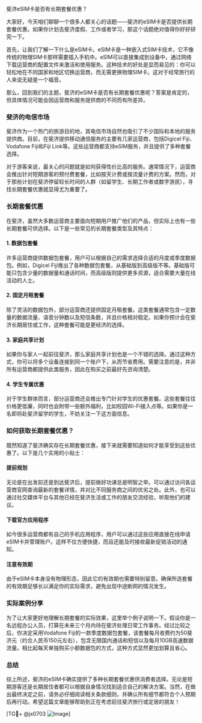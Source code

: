 斐济eSIM卡是否有长期套餐优惠？

大家好，今天咱们聊聊一个很多人都关心的话题——斐济的eSIM卡是否提供长期套餐优惠。如果你计划去斐济度假、工作或者学习，那这个话题绝对值得你好好研究一下。

首先，让我们了解一下什么是eSIM卡。eSIM卡是一种嵌入式SIM卡技术，它不像传统的物理SIM卡那样需要插入手机中。eSIM可以直接集成到设备中，通过网络下载运营商的配置文件来激活和使用服务。这种技术的好处是显而易见的：你可以轻松地在不同国家和地区切换运营商，而无需更换物理SIM卡。这对于经常旅行的人来说无疑是一个福音。

那么，回到我们的主题，斐济的eSIM卡是否有长期套餐优惠呢？答案是肯定的，但具体情况可能会因运营商和服务提供商的不同而有所差异。

### 斐济的电信市场

斐济作为一个热门的旅游目的地，其电信市场自然也吸引了不少国际和本地的服务提供商。目前，在斐济提供移动通信服务的主要有几家运营商，包括Digicel Fiji、Vodafone Fiji和Fiji Link等。这些运营商都支持eSIM服务，并且提供了多种套餐选择。

对于游客来说，最关心的问题就是如何获得性价比高的服务。通常情况下，运营商会推出针对短期游客的预付费套餐，比如按天计费或按流量计费的方案。然而，对于那些计划在斐济停留较长时间的人群（如留学生、长期工作者或数字游民），寻找长期套餐优惠就显得尤为重要了。

### 长期套餐优惠

在斐济，虽然大多数运营商主要面向短期用户推广他们的产品，但实际上也有一些长期套餐可供选择。以下是一些常见的长期套餐类型及其特点：

#### 1. 数据包套餐
许多运营商提供数据包套餐，用户可以根据自己的需求选择合适的月度或季度数据包。例如，Digicel Fiji推出了各种数据包套餐，从基础版到高级版不等。基础版可能只包含少量的数据量和通话时间，而高级版则提供更多资源，适合需要大量在线活动的人士。

#### 2. 固定月租套餐
除了灵活的数据包外，部分运营商还提供固定月租套餐。这类套餐通常包含一定数量的数据流量、语音分钟数以及短信条数，并且价格相对稳定。如果你预计会在斐济长期居住或工作，这种套餐可能是更经济的选择。

#### 3. 家庭共享计划
如果你与家人一起前往斐济，那么家庭共享计划也是一个不错的选择。通过这种方式，你可以将多个设备连接到同一个账户下，从而节省费用。需要注意的是，并非所有运营商都提供此类服务，因此在购买之前最好先咨询清楚。

#### 4. 学生专属优惠
对于学生群体而言，部分运营商还会推出专门针对学生的优惠套餐。这些套餐往往价格更低廉，同时也会附带一些额外福利，比如校园Wi-Fi接入点等。如果你是一名即将赴斐济留学的学生，不妨关注一下这方面信息。

### 如何获取长期套餐优惠？

既然知道了斐济确实存在长期套餐优惠，接下来就需要知道如何才能享受到这些优惠了。以下是几个实用的小贴士：

#### 提前规划
无论是在出发前还是到达斐济后，提前做好功课总是明智之举。可以通过访问各运营商官网查询最新的套餐详情，并对比不同服务商之间的优劣之处。此外，也可以通过社交媒体平台与其他已经在斐济生活或工作的朋友交流经验，听取他们的建议。

#### 下载官方应用程序
如今很多运营商都有自己的手机应用程序，用户可以通过这些应用直接在线申请eSIM卡并管理账户。这样不仅方便快捷，而且还能及时接收最新促销活动的通知。

#### 注意有效期
由于eSIM卡本身没有物理形态，因此它的有效期也需要特别留意。确保所选套餐的有效期足够长以满足你的实际需求，避免出现中途断网的情况发生。

### 实际案例分享

为了让大家更好地理解长期套餐的实际效果，这里举个例子说明一下。假设你是一名远程办公人员，打算在未来三个月内待在斐济处理日常工作事务。经过比较之后，你决定采用Vodafone Fiji的一款季度数据包套餐，该套餐每月收费约为50斐济元（约合人民币150元左右），包含无限国内通话和短信以及每月10GB高速数据流量。相比起每天单独购买小额数据包的方式，这种方式显然更加划算且省心。

### 总结

综上所述，斐济的eSIM卡确实提供了多种长期套餐优惠供消费者选择。无论是短期游客还是长期居住者都可以根据自身情况找到适合自己的解决方案。当然，在做出最终决定之前，请务必仔细阅读相关条款细则，并确认所有细节都符合个人预期后再行动。希望这篇文章能够帮助到正在考虑前往斐济旅行或定居的朋友！

[TG💪+ @jx0703 ![Image](https://github.com/user-attachments/assets/dbca1d08-cadb-493c-b0ec-ad6f7a83f270)]